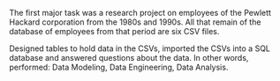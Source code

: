 The first major task was a research project on employees of the Pewlett Hackard corporation from the 1980s and 1990s. All that remain of the database of employees from that period are six CSV files.

Designed tables to hold data in the CSVs, imported the CSVs into a SQL database and answered questions about the data. In other words, performed: Data Modeling, Data Engineering, Data Analysis.
